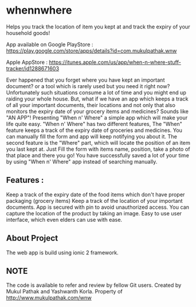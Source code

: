 # whennwhere
Helps you track the location of item you kept at and track the expiry of your household goods!

App available on 
Google PlayStore : https://play.google.com/store/apps/details?id=com.mukulpathak.wnw

Apple AppStore   : https://itunes.apple.com/us/app/when-n-where-stuff-tracker/id1288671603

Ever happened that you forget where you have kept an important document? or a tool which is rarely used but you need it right now? Unfortunately such situations consume a lot of time and you might end up raiding your whole house. 
But, what if we have an app which keeps a track of all your important documents, their locations and not only that also monitors the expiry date of your grocery items and medicines? Sounds like "AN APP"!
Presenting "When n' Where" a simple app which will make your life quite easy. "When n' Where" has two different features, The "When" feature keeps a track of the expiry date of groceries and medicines. You can manually fill the form and app will keep notifying you about it. 
The second feature is the "Where" part, which will locate the position of an item you last kept at. Just Fill the form with items name, position, take a photo of that place and there you go! You have successfully saved a lot of your time by using "When n' Where" app instead of searching manually.

## Features :
Keep a track of the expiry date of the food items which don't have proper packaging (grocery items)
Keep a track of the location of your important documents.
App is secured with pin to avoid unauthorized access.
You can capture the location of the product by taking an image.
Easy to use user interface, which even elders can use with ease.

## About Project

The web app is build using ionic 2 framework.


## NOTE
The code is available to refer and review by fellow Git users. Created by Mukul Pathak and Yashwanth Korla.
Property of http://www.mukulpathak.com/wnw 
